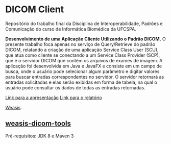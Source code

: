 # DICOM Client #

Repositório do trabalho final da Disciplina de Interoperabilidade, Padrões e Comunicação do curso de Informática Biomédica da UFCSPA.

**Desenvolvimento de uma Aplicação Cliente Utilizando o Padrão DICOM.**
O presente trabalho foca apenas no serviço de Query/Retrieve do padrão DICOM, relatando a criação de uma aplicação Service Class User (SCU), que atua como cliente se conectando a um Service Class Provider (SCP), que é o servidor DICOM que contém os arquivos de exames de imagem.
A aplicação foi  desenvolvida em Java e JavaFX e consiste em um campo de busca, onde o usuário pode selecionar algum parâmetro e digitar valores para buscar entradas correspondentes no servidor. O servidor retornará as entradas solicitadas e elas serão exibidas em forma de tabela, na qual o usuário pode consultar os dados de todas as entradas retornadas.

[Link para a apresentação](https://docs.google.com/presentation/d/e/2PACX-1vQ9-Y0X0qntqxJSXS1WhHxN7eggFdW369gah-VgOzp_-lclBXZ7-FoIja_RevyGgLszL-lS8Rebw5Na/pub?start=false&loop=false&delayms=60000&slide=id.g281c42ea26_2_15) 
[Link para o relatório](https://drive.google.com/open?id=1afHViKaESfN3te9UcsYSCzt72AyXYUna)

[Weasis](https://github.com/nroduit/Weasis).


## [weasis-dicom-tools](https://github.com/nroduit/weasis-dicom-tools ) ##
Pré-requisitos: JDK 8 e Maven 3
